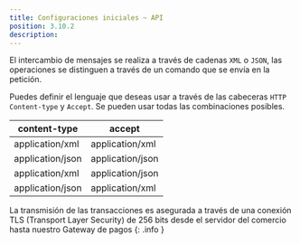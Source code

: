 ```yaml
---
title: Configuraciones iniciales ~ API
position: 3.10.2
description:
---
```


El intercambio de mensajes se realiza a través de cadenas <code id="codeinl">XML</code> o <code id="codeinl">JSON</code>, las operaciones se distinguen a través de un comando que se envía en la petición.

Puedes definir el lenguaje que deseas usar a través de las cabeceras <code id="codeinl">HTTP Content-type</code> y <code id="codeinl">Accept</code>. Se pueden usar todas las combinaciones posibles.

|content-type|accept|
|---|---|
|application/xml|application/xml|
|application/json|application/json|
|application/xml|application/json|
|application/json|application/xml|

La transmisión de las transacciones es asegurada a través de una conexión TLS (Transport Layer Security) de 256 bits desde el servidor del comercio hasta nuestro Gateway de pagos
{: .info }
